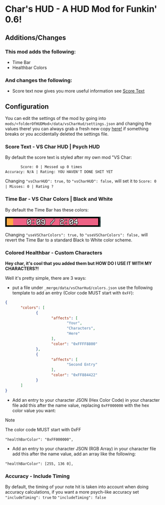 # Char's HUD - A HUD Mod for Funkin' 0.6!

## Additions/Changes

### This mod adds the following:

- Time Bar
- Healthbar Colors

### And changes the following:

- Score text now gives you more useful information see [Score Text](#score-text---vs-char-hud--psych-hud)

## Configuration

You can edit the settings of the mod by going into `mods/<folderOfHUDMod>/data/vsCharHud/settings.json` and changing the values there!
you can always grab a fresh new copy [here!]("data/vsCharHud/settings.json") if something breaks or you accidentally deleted the settings file.

### Score Text - VS Char HUD | Psych HUD

By default the score text is styled after my own mod "VS Char:

```
       Score: 0 | Messed up 0 times
Accuracy: N/A | Rating: YOU HAVEN'T DONE SHIT YET
```

Changing `"vsCharHUD": true,` to `"vsCharHUD": false,` will set it to `Score: 0 | Misses: 0 | Rating ?`

### Time Bar - VS Char Colors | Black and White

By default the Time Bar has these colors:

![](docs/timeBar.png)

Changing `"useVSCharColors": true,` to `"useVSCharColors": false,` will revert the Time Bar to a standard Black to White color scheme.

### Colored Healthbar - Custom Characters

**Hey char, it's cool that you added them but HOW DO I USE IT WITH MY CHARACTERS?!**

Well it's pretty simple, there are 3 ways:

- put a file under `_merge/data/vsCharHud/colors.json`
use the following template to add an entry (Color code MUST start with `0xFF`):
```json
{
       "colors": [
              {
                     "affects": [
                            "Your",
                            "Characters",
                            "Here"
                     ],
                     "color": "0xFFFF8800"
              },
              {
                     "affects": [
                            "Second Entry"
                     ],
                     "color": "0xFF884422"
              }
       ]
}
```

- Add an entry to your character JSON (Hex Color Code)
in your character file add this after the name value, replacing `0xFF000000` with the hex color value you want:

> [!NOTE]
> The color code MUST start with 0xFF

`"healthBarColor": "0xFF000000",`

- Add an entry to your character JSON (RGB Array)
in your character file add this after the name value, add an array like the following:

`"healthBarColor": [255, 136 0],`


### Accuracy - Include Timing

By default, the timing of your note hit is taken into account when doing accuracy calculations, if you want a more psych-like accuracy set `"includeTiming": true` to `"includeTiming": false`